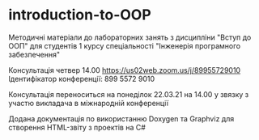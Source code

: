 # introduction-to-OOP
Методичні матеріали до лабораторних занять з дисципліни "Вступ до ООП" 
для студентів 1 курсу спеціальності "Інженерія програмного забезпечення"

 Консультація четвер 14.00 
 https://us02web.zoom.us/j/89955729010
 Ідентифікатор конференції: 899 5572 9010
 
Консультація переноситься на понеділок 22.03.21 на 14.00 у звязку з участю викладача в міжнародній конференції

Додана документація по використанню Doxygen та Graphviz для створення HTML-звіту з проектів на C# 
